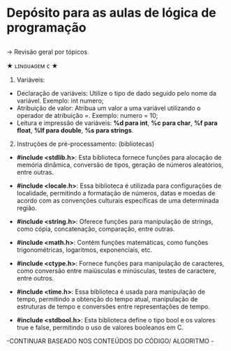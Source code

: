 # Depósito para as aulas de lógica de programação
##
→ Revisão geral por tópicos

 ★ ʟɪɴɢᴜᴀɢᴇᴍ   ᴄ ★

1. Variáveis:
* Declaração de variáveis: Utilize o tipo de dado seguido pelo nome da variável. Exemplo: int numero;
* Atribuição de valor: Atribua um valor a uma variável utilizando o operador de atribuição =. Exemplo: numero = 10;
* Leitura e impressão de variáveis: 
**%d para int**, **%c para char**, **%f para float**, **%lf para double**, **%s para strings**. 

2. Instruções de pré-processamento: (bibliotecas)

* **#include <stdlib.h>**:
Esta biblioteca fornece funções para alocação de memória dinâmica, conversão de tipos, geração de números aleatórios, entre outras.

* **#include <locale.h>**:
Essa biblioteca é utilizada para configurações de localidade, permitindo a formatação de números, datas e moedas de acordo com as convenções culturais específicas de uma determinada região.

* **#include <string.h>**:
Oferece funções para manipulação de strings, como cópia, concatenação, comparação, entre outras.

* **#include <math.h>**:
Contém funções matemáticas, como funções trigonométricas, logaritmos, exponenciais, etc.

* **#include <ctype.h>**:
Fornece funções para manipulação de caracteres, como conversão entre maiúsculas e minúsculas, testes de caractere, entre outros.

* **#include <time.h>**:
Essa biblioteca é usada para manipulação de tempo, permitindo a obtenção do tempo atual, manipulação de estruturas de tempo e conversões entre representações de tempo.

* **#include <stdbool.h>**:
Esta biblioteca define o tipo bool e os valores true e false, permitindo o uso de valores booleanos em C.

-CONTINUAR BASEADO NOS CONTEÚDOS DO CÓDIGO/ ALGORITMO -

